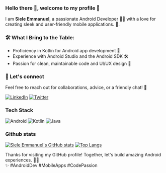 ### Hello there 👋, welcome to my profile :handshake:
I am <b> Siele Emmanuel</b>, a passionate Android Developer 📱🤖 with a love for creating sleek and user-friendly mobile applications. 🚀.

### 🛠️ What I Bring to the Table:
- Proficiency in Kotlin for Android app development 🧩
- Experience with Android Studio and the Android SDK 🛠️
- Passion for clean, maintainable code and UI/UX design 🎨
<!--### 💡 Desired result:
- Contribute to open-source Android projects to give back to the community 🤝
- Collaborate with experienced developers to expand my knowledge 🚀
- Transform innovative app ideas into reality 🌠 -->

### :handshake: Let's connect
 Feel free to reach out for collaborations, advice, or a friendly chat! 💬

<a href="https://www.linkedin.com/in/siele-emmanuel/">![LinkedIn](https://img.shields.io/badge/linkedin-%230077B5.svg?style=for-the-badge&logo=linkedin&logoColor=white)</a>   <a href="https://twitter.com/SieleKim/">![Twitter](https://img.shields.io/badge/Twitter-%231DA1F2.svg?style=for-the-badge&logo=Twitter&logoColor=white)</a>

### Tech Stack
![Android](https://img.shields.io/badge/Android-3DDC84?style=for-the-badge&logo=android&logoColor=white) ![Kotlin](https://img.shields.io/badge/kotlin-%230095D5.svg?style=for-the-badge&logo=kotlin&logoColor=white) ![Java](https://img.shields.io/badge/java-%23ED8B00.svg?style=for-the-badge&logo=java&logoColor=white) 

<!--🌱 I’m currently learning unit/UI Testing android 
- 💬 Ask me about android-->
### Github stats
[![Siele Emmanuel's GitHub stats](https://github-readme-stats.vercel.app/api?username=sieleemmanuel&repo=github-readme-stats&count_private=true&show_icons=true&theme=merko&line_height=20)](https://github.com/sieleemmanuel/github-readme-stats) 
[![Top Langs](https://github-readme-stats.vercel.app/api/top-langs/?username=sieleemmanuel&layout=compact&theme=merko)](https://github.com/sieleemmanuel/github-readme-stats)

Thanks for visiting my GitHub profile! Together, let's build amazing Android experiences. 🙌🏼 <br>
✨ #AndroidDev #MobileApps #CodePassion

